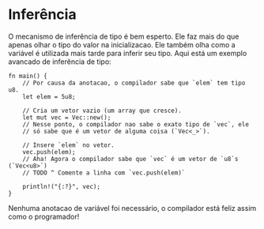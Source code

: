 # Inferência

O mecanismo de inferência de tipo é bem esperto. Ele faz mais do que apenas olhar
o tipo do valor na inicializacao.
Ele também olha como a variável é utilizada mais tarde para inferir seu tipo.
Aqui está um exemplo avancado de inferência de tipo:

```rust,editable
fn main() {
    // Por causa da anotacao, o compilador sabe que `elem` tem tipo u8.
    let elem = 5u8;

    // Cria um vetor vazio (um array que cresce).
    let mut vec = Vec::new();
    // Nesse ponto, o compilador nao sabe o exato tipo de `vec`, ele
    // só sabe que é um vetor de alguma coisa (`Vec<_>`).

    // Insere `elem` no vetor.
    vec.push(elem);
    // Aha! Agora o compilador sabe que `vec` é um vetor de `u8`s (`Vec<u8>`)
    // TODO ^ Comente a linha com `vec.push(elem)`

    println!("{:?}", vec);
}
```

Nenhuma anotacao de variável foi necessário, o compilador está feliz assim como o programador!
